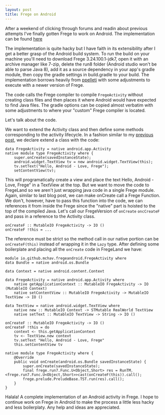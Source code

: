 ```yaml
---
layout: post
title: Frege on Android
---
```


After a weekend of clicking through forums and readin about previous attempts I've finally gotten Frege to work on Android. The implementation can be found [here](https://github.com/mchav/FregeAndroid)

The implementation is quite hacky but I have faith in its extensibility after I get a better grasp of the Android build system. To run the build on your machine you'll need to download Frege 3.24.100.1-jdk7, open it with an archive manager like 7-zip, delete the run8 folder (Android studio won't be able to parse Java 8), add it as a source dependency in your app's gradle module, then copy the gradle settings in build.gradle to your build. The implementation borrows heavily from [ppelleti](https://github.com/ppelleti/frege-on-android) with some adjustments to execute with a newer version of Frege.

The code calls the Frege compiler to compile `FregeActivity` without creating class files and then places it where Android would have expected to find Java files. The gradle options can be copied almost verbatim with some adjustments to where your "custom" Frege compiler is located.

Let's talk about the code. 


We want to extend the Activity class and then define some methods corresponding to the activity lifecycle. In a fashion similar to my [previous post](http://mchav.github.io/a-simple-server-in-frege/), we declare extend a class with the code:

```
data FregeActivity = native android.app.Activity
native module type FregeActivity where {
	super.onCreate(savedInstanceState);
    android.widget.TextView tv = new android.widget.TextView(this);
    tv.setText("Hello, Android - Love, Frege");
    setContentView(tv);
```

This will programatically create a view and place the text Hello, Android - Love, Frege" in a TextView at the top. But we want to move the code to FregeLand so we aren't just wrapping java code in a single Frege module. Again, similar to last blog post, we can make onCreate call a Frege Function. We don't, however, have to pass this function into the code, we can references it from inside the Frege since the "native" part is hoisted to the top of the compiled Java. Let's call our FregeVersion of `onCreate` `oncCreateF` and pass in a reference to the Activity class.

```
onCreateF :: MutableIO FregeActivity -> IO ()
onCreateF !this = ...
```

The reference must be strict so the method call in our native portion can be `onCreateF(this)` instead of wrapping it in the `Lazy` type. After defining some boilerplate and placing all the `onCreate` code in FregeLand we have:

```
module io.github.mchav.fregeandroid.FregeActivity where
data Bundle = native android.os.Bundle

data Context = native android.content.Context

data FregeActivity = native android.app.Activity where
	native getApplicationContext :: MutableIO FregeActivity -> IO (MutableIO Context)
	native setContentView :: MutableIO FregeActivity -> MutableIO TextView -> IO ()

data TextView = native android.widget.TextView where
	native new :: MutableIO Context -> STMutable RealWorld TextView
	native setText :: MutableIO TextView -> String -> IO ()

onCreateF :: MutableIO FregeActivity -> IO ()
onCreateF !this = do
	context <- this.getApplicationContext
	tv <- TextView.new context
	tv.setText "Hello, Android - Love, Frege"
	this.setContentView tv

native module type FregeActivity where {
	@Override
    public void onCreate(android.os.Bundle savedInstanceState) {
        super.onCreate(savedInstanceState);
        final frege.run7.Func.U<Object,Short> res = RunTM.<frege.run7.Func.U<Object,Short>>cast(onCreateF(this)).call();
		frege.prelude.PreludeBase.TST.run(res).call();
    }
}
```

Halala! A complete implementation of an Android activity in Frege. I hope to continue work on Frege in Android to make the process a little less hacky and less boilerplaty. Any help and ideas are appreciated.
